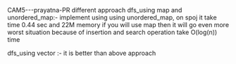 CAM5---prayatna-PR
different approach dfs_using map and unordered_map:- implement using using unordered_map, on spoj it take time 0.44 sec and 22M memory if you will use map then it will go even more worst situation because of insertion and search operation take O(log(n)) time

dfs_using vector<vector > :-
it is better than above approach
